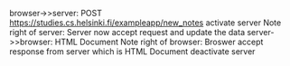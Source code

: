 browser->>server: POST https://studies.cs.helsinki.fi/exampleapp/new_notes
activate server
Note right of server: Server now accept request and update the data
server->>browser: HTML Document
Note right of browser: Broswer accept response from server which is HTML Document
deactivate server